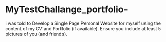 # MyTestChallange_portfolio-
i was told to Develop a Single Page Personal Website for myself using the content of my CV and Portfolio (if available). Ensure you include at least 5 pictures of you (and friends). 
